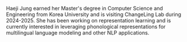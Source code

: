 Haeji Jung earned her Master's degree in Computer Science and Engineering from Korea University and is visiting ChangeLing Lab during 2024-2025. She has been working on representation learning and is currently interested in leveraging phonological representations for multilingual language modeling and other NLP applications.

